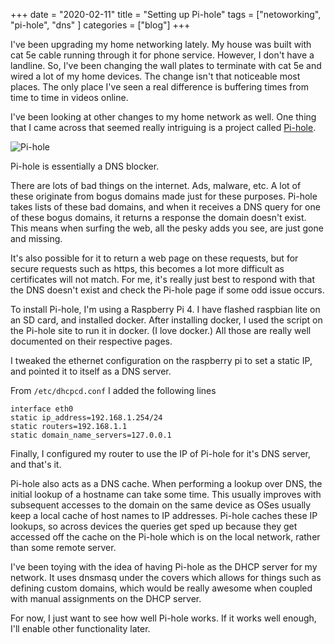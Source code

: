 +++ 
date = "2020-02-11"
title = "Setting up Pi-hole"
tags = ["netoworking", "pi-hole", "dns" ]
categories = ["blog"]
+++

I've been upgrading my home networking lately.  My house was built with cat 5e cable running through it for phone service.  However, I don't have a landline.  So, I've been changing the wall plates to terminate with cat 5e and wired a lot of my home devices.  The change isn't that noticeable most places.  The only place I've seen a real difference is buffering times from time to time in videos online.

I've been looking at other changes to my home network as well.  One thing that I came across that seemed really intriguing is a project called [Pi-hole](https://pi-hole.net/).

![Pi-hole](/images/pihole.jpg)

Pi-hole is essentially a DNS blocker.

There are lots of bad things on the internet.  Ads, malware, etc.  A lot of these originate from bogus domains made just for these purposes.  Pi-hole takes lists of these bad domains, and when it receives a DNS query for one of these bogus domains, it returns a response the domain doesn't exist.  This means when surfing the web, all the pesky adds you see, are just gone and missing. 

It's also possible for it to return a web page on these requests, but for secure requests such as https, this becomes a lot more difficult as certificates will not match.  For me, it's really just best to respond with that the DNS doesn't exist and check the Pi-hole page if some odd issue occurs.

To install Pi-hole, I'm using a Raspberry Pi 4.  I have flashed raspbian lite on an SD card, and installed docker.  After installing docker, I used the script on the Pi-hole site to run it in docker.  (I love docker.)  All those are really well documented on their respective pages.

I tweaked the ethernet configuration on the raspberry pi to set a static IP, and pointed it to itself as a DNS server.

From ```/etc/dhcpcd.conf``` I added the following lines
```
interface eth0
static ip_address=192.168.1.254/24
static routers=192.168.1.1
static domain_name_servers=127.0.0.1
```

Finally, I configured my router to use the IP of Pi-hole for it's DNS server, and that's it.

Pi-hole also acts as a DNS cache.  When performing a lookup over DNS, the initial lookup of a hostname can take some time.  This usually improves with subsequent accesses to the domain on the same device as OSes usually keep a local cache of host names to IP addresses.  Pi-hole caches these IP lookups, so across devices the queries get sped up because they get accessed off the cache on the Pi-hole which is on the local network, rather than some remote server.

I've been toying with the idea of having Pi-hole as the DHCP server for my network.  It uses dnsmasq under the covers which allows for things such as defining custom domains, which would be really awesome when coupled with manual assignments on the DHCP server.  

For now, I just want to see how well Pi-hole works. If it works well enough, I'll enable other functionality later.

